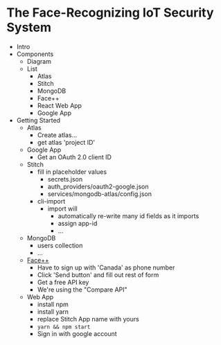 # The Face-Recognizing IoT Security System #

* Intro
* Components
    - Diagram
    - List
        + Atlas
        + Stitch
        + MongoDB
        + Face++
        + React Web App
        + Google App
* Getting Started
    - Atlas
        + Create atlas...
        + get atlas 'project ID'
    - Google App
        + Get an OAuth 2.0 client ID
    - Stitch
        + fill in placeholder values
            * secrets.json
            * auth_providers/oauth2-google.json
            * services/mongodb-atlas/config.json
        + cli-import
            * import will
                - automatically re-write many id fields as it imports
                - assign app-id
                - ...
    - MongoDB
        + users collection
        + ...
    - [Face++](https://www.faceplusplus.com)
        + Have to sign up with 'Canada' as phone number
        + Click 'Send button' and fill out rest of form
        + Get a free API key
        + We're using the "Compare API"
    - Web App
        + install npm
        + install yarn
        + replace Stitch App name with yours
        + `yarn && npm start`
        + Sign in with google account
